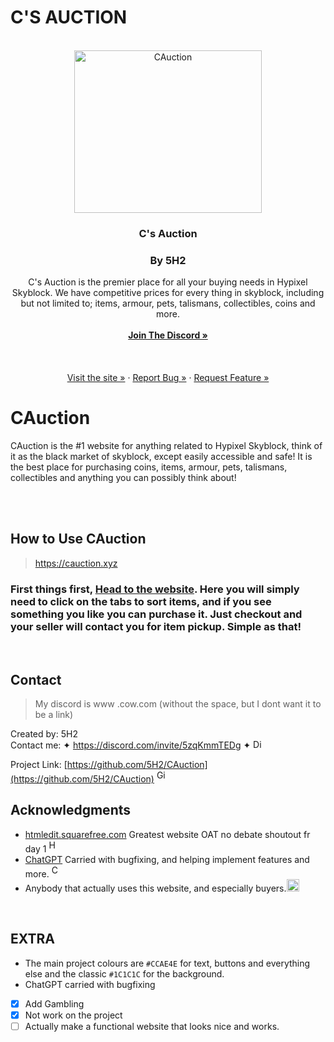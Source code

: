 # C'S AUCTION 
<div align="center">

</div>

<!-- PROJECT LOGO -->
<br />
<div align="center">
  <a href="https://github.com/5H2/CAuction">
    	<img src="https://cdn.discordapp.com/attachments/1132590546859339856/1139379354607030292/favicon.png" alt="CAuction" height="260" width="300">
  </a>

<h3 align="center">C's Auction</h3>
<h3 align="center">By 5H2</h3>

  <p align="center">
C's Auction is the premier place for all your buying needs in Hypixel Skyblock. We have competitive prices for every thing in skyblock, including but not limited to; items, armour, pets, talismans, collectibles, coins and more.
    <br />
    <br />
    <a href="https://discord.com/invite/5zqKmmTEDg"><strong>Join The Discord »</strong></a>
    <br />
    <br />
    <br />
    <br />
    <a href="https://cauction.xyz/">Visit the site »</a>
    ·
    <a href="https://github.com/5H2/CAuction/issues">Report Bug »</a>
    ·
    <a href="https://github.com/5H2/CAuction/issues">Request Feature »</a>
  </p>
</div>

# CAuction
CAuction is the #1 website for anything related to Hypixel Skyblock, think of it as the black market of skyblock, except easily accessible and safe! It is the best place for purchasing coins, items, armour, pets, talismans, collectibles and anything you can possibly think about!

<br />
<br />

## How to Use CAuction 
>  https://cauction.xyz

### First things first, [Head to the website](https://cauction.xyz). Here you will simply need to click on the tabs to sort items, and if you see something you like you can purchase it. Just checkout and your seller will contact you for item pickup. Simple as that!

<br />



## Contact
> My discord is www .cow.com (without the space, but I dont want it to be a link)


Created by: 5H2  
Contact me: ✦ https://discord.com/invite/5zqKmmTEDg ✦ <img src="https://assets-global.website-files.com/6257adef93867e50d84d30e2/636e0a6a49cf127bf92de1e2_icon_clyde_blurple_RGB.png" alt="Discord" height="15" width="17.5">
<br />

Project Link: [https://github.com/5H2/CAuction](https://github.com/5H2/CAuction) <img src="https://icones.pro/wp-content/uploads/2021/06/symbole-github-violet.png" alt="Github" height="20" width="17.5">

## Acknowledgments

* [htmledit.squarefree.com](https://htmledit.squarefree.com/) Greatest website OAT no debate shoutout fr day 1 <img src="https://upload.wikimedia.org/wikipedia/commons/thumb/3/38/HTML5_Badge.svg/800px-HTML5_Badge.svg.png" alt="HTML5" height="20" width="17.5">
* [ChatGPT](https://openai.com/chatgpt) Carried with bugfixing, and helping implement features and more. <img src="https://upload.wikimedia.org/wikipedia/commons/thumb/0/04/ChatGPT_logo.svg/1024px-ChatGPT_logo.svg.png" alt="ChatGPT" height="20" width="17.5">
* Anybody that actually uses this website, and especially buyers.<img src="https://cdn.discordapp.com/attachments/1132590546859339856/1139379354607030292/favicon.png" alt="CAuction" height="20" width="20">
<br />

## EXTRA
+ The main project colours are `#CCAE4E` for text, buttons and everything else and the classic `#1C1C1C` for the background.
+ ChatGPT carried with bugfixing


- [x] Add Gambling
- [X] Not work on the project
- [ ] Actually make a functional website that looks nice and works.
